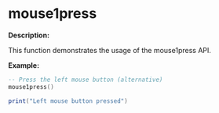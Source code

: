# mouse1press

**Description:**

This function demonstrates the usage of the mouse1press API.

**Example:**

```lua
-- Press the left mouse button (alternative)
mouse1press()

print("Left mouse button pressed")
```
